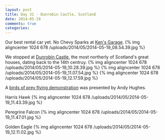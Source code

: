```yaml
---
layout: post
title: Day 31 - Dunrobin Castle, Scotland
date: 2014-05-19
comments: true
categories: 
---
```

Our best rental car yet. No Chevy Sparks at [Ken's Garage](http://www.kensgarage.co.uk).
{% img aligncenter 1024 678 /uploads/2014/05/2014-05-19_08.54.39.jpg %}

We stopped at [Dunrobin Castle](http://www.dunrobincastle.co.uk), the most northerly of Scotland's great houses, dating back to the 14th centruy.
{% img aligncenter 1024 678 /uploads/2014/05/2014-05-19_10.28.39.jpg %}
{% img aligncenter 1024 678 /uploads/2014/05/2014-05-19_11.07.54.jpg %}
{% img aligncenter 1024 678 /uploads/2014/05/2014-05-19_12.17.59.jpg %}

A [birds of prey flying demonstration](http://www.dunrobincastle.co.uk/falconry/) was presented by Andy Hughes.

Harris Hawk
{% img aligncenter 1024 678 /uploads/2014/05/2014-05-19_11.43.39.jpg %}

Peregrine Falcon
{% img aligncenter 1024 678 /uploads/2014/05/2014-05-19_11.47.01.jpg %}

Golden Eagle
{% img aligncenter 1024 678 /uploads/2014/05/2014-05-19_12.11.02.jpg %}
